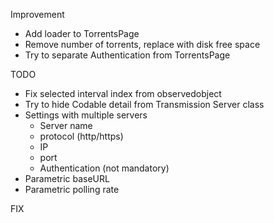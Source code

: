 Improvement

-	Add loader to TorrentsPage
-	Remove number of torrents, replace with disk free space
-	Try to separate Authentication from TorrentsPage

TODO

-	Fix selected interval index from observedobject
-	Try to hide Codable detail from Transmission Server class 
-	Settings with multiple servers
	-	Server name
	-	protocol (http/https)
	-	IP
	-	port
	-	Authentication (not mandatory)
-	Parametric baseURL
-	Parametric polling rate

FIX
